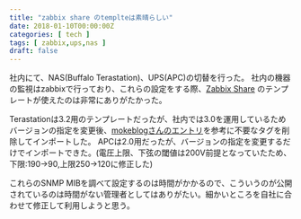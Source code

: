 ```yaml
---
title: "zabbix share のtemplteは素晴らしい"
date: 2018-01-10T00:00:00Z
categories: [ tech ]
tags: [ zabbix,ups,nas ]
draft: false
---
```


社内にて、NAS(Buffalo Terastation)、UPS(APC)の切替を行った。
社内の機器の監視はzabbixで行っており、これらの設定をする際、[Zabbix Share](https://share.zabbix.com/) のテンプレートが使えたのは非常にありがたかった。

Terastationは3.2用のテンプレートだったが、社内では3.0を運用しているためバージョンの指定を変更後、[mokeblogさんのエントリ](http://mokeblog.mokemoke.asia/%E6%9C%AA%E5%88%86%E9%A1%9E/159/)を参考に不要なタグを削除してインポートした。
APCは2.0用だったが、バージョンの指定を変更するだけでインポートできた。(電圧上限、下弦の閾値は200V前提となっていたため、下限:190->90,上限250->120に修正した)

これらのSNMP MIBを調べて設定するのは時間がかかるので、こういうのが公開されているのは時間がない管理者としてはありがたい。細かいところを自社に合わせて修正して利用しようと思う。
